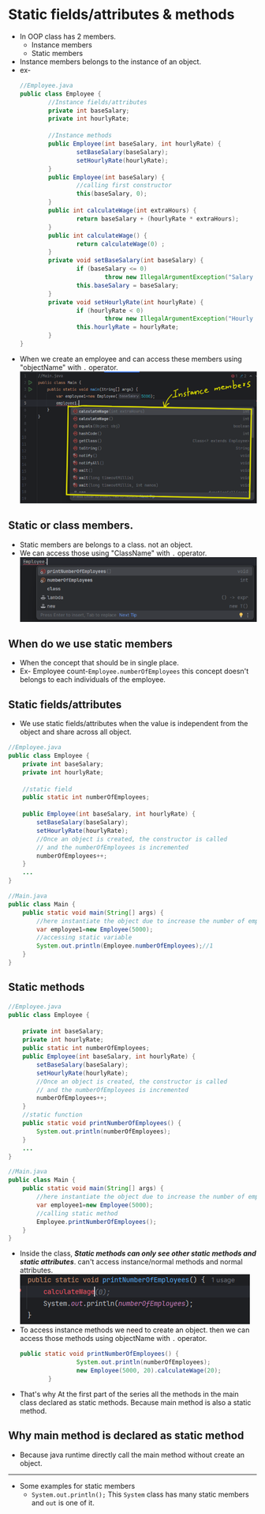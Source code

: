 # Static fields/attributes & methods
- In OOP class has 2 members.
	- Instance members
	- Static members
- Instance members belongs to the instance of an object.
- ex-
	``` java 
	//Employee.java
	public class Employee {
			//Instance fields/attributes
			private int baseSalary;
			private int hourlyRate;

			//Instance methods
			public Employee(int baseSalary, int hourlyRate) {
					setBaseSalary(baseSalary);
					setHourlyRate(hourlyRate);
			}
			public Employee(int baseSalary) {
					//calling first constructor
					this(baseSalary, 0);
			}
			public int calculateWage(int extraHours) {
					return baseSalary + (hourlyRate * extraHours);
			}
			public int calculateWage() {
					return calculateWage(0) ;
			}
			private void setBaseSalary(int baseSalary) {
					if (baseSalary <= 0)
							throw new IllegalArgumentException("Salary cannot be 0 or less");
					this.baseSalary = baseSalary;
			}
			private void setHourlyRate(int hourlyRate) {
					if (hourlyRate < 0)
							throw new IllegalArgumentException("Hourly rate cannot be 0 or less");
					this.hourlyRate = hourlyRate;
			}
	}
	```
- When we create an employee and can access these members using "objectName" with `.` operator.
  ![](assets/Screenshot%202024-07-05%20103023.png)

## Static or class members.
- Static members are belongs to a class. not an object.
- We can access those using "ClassName" with `.` operator.
	![](assets/Pasted%20image%2020240705110921.png)
	
## When do we use static members 
- When the concept that should be in single place.
- Ex- 
	Employee count-`Employee.numberOfEmployees` this concept doesn't belongs to each individuals of the employee. 

## Static fields/attributes

- We use static fields/attributes when the value is independent from the object and share across all object.
``` java 
//Employee.java
public class Employee {
	private int baseSalary;
	private int hourlyRate;
    
    //static field
    public static int numberOfEmployees;
    
    public Employee(int baseSalary, int hourlyRate) {
        setBaseSalary(baseSalary);
        setHourlyRate(hourlyRate);
        //Once an object is created, the constructor is called
        // and the numberOfEmployees is incremented
        numberOfEmployees++;
    }
	...
}
```

``` java 
//Main.java
public class Main {
    public static void main(String[] args) {
	    //here instantiate the object due to increase the number of employees
        var employee1=new Employee(5000);
        //accessing static variable
        System.out.println(Employee.numberOfEmployees);//1
    }
}
```
 
## Static methods
``` java 
//Employee.java
public class Employee {

    private int baseSalary;
    private int hourlyRate;
    public static int numberOfEmployees;
    public Employee(int baseSalary, int hourlyRate) {
        setBaseSalary(baseSalary);
        setHourlyRate(hourlyRate);
        //Once an object is created, the constructor is called
        // and the numberOfEmployees is incremented
        numberOfEmployees++;
    }
    //static function
    public static void printNumberOfEmployees() {
        System.out.println(numberOfEmployees);
    }
	...
}
```

``` java 
//Main.java
public class Main {
    public static void main(String[] args) {
        //here instantiate the object due to increase the number of employees
        var employee1=new Employee(5000);
        //calling static method
        Employee.printNumberOfEmployees();
    }
}
```

- Inside the class, ***Static methods can only see other static methods and static attributes***. can't access instance/normal methods and normal attributes.
 ![](assets/Pasted%20image%2020240705111508.png)
- To access instance methods we need to create an object. then we can access those methods using objectName with `.` operator. 
	``` java 
	public static void printNumberOfEmployees() {
					System.out.println(numberOfEmployees);
					new Employee(5000, 20).calculateWage(20);
			}
	```
-  That's why At the first part of the series all the methods in the main class declared as static methods. Because main method is also a static method.

## Why main method is declared as static method
- Because java runtime directly call the main method without create an object.
---
- Some examples for static members
	- `System.out.println();` This `System` class has many static members and `out` is one of it.